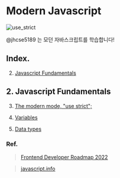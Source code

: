 # Modern Javascript

![use_strict](https://user-images.githubusercontent.com/38589666/164249784-bfe21602-a64c-408f-884e-a7eaf9819e6c.png)

@jhcse5189 는 모던 자바스크립트를 학습합니다! 

## Index.

2. [Javascript Fundamentals](#2.-Javascript-Fundamentals)

## 2. Javascript Fundamentals

3. [The modern mode, "use strict";](https://github.com/jhcse5189/vanillaJS-jQuery/tree/master/modern-js/Javascript-Fundamentals/strict-mode/strict-mode.js)

4. [Variables](https://github.com/jhcse5189/vanillaJS-jQuery/tree/master/modern-js/Javascript-Fundamentals/variables)

5. [Data types](https://github.com/jhcse5189/vanillaJS-jQuery/tree/master/modern-js/Javascript-Fundamentals/types)

### Ref.

> [Frontend Developer Roadmap 2022](https://roadmap.sh/frontend)

> [javascript.info](https://javascript.info/)
